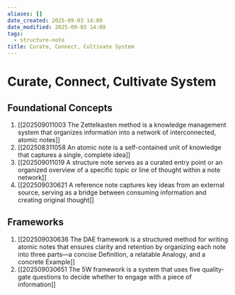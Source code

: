 ```yaml
---
aliases: []
date_created: 2025-09-03 14:09
date_modified: 2025-09-03 14:09
tags:
  - structure-note
title: Curate, Connect, Cultivate System
---
```


# Curate, Connect, Cultivate System

## Foundational Concepts

1. [[202509011003 The Zettelkasten method is a knowledge management system that organizes information into a network of interconnected, atomic notes]]
2. [[202508311058 An atomic note is a self-contained unit of knowledge that captures a single, complete idea]]
3. [[202509011019 A structure note serves as a curated entry point or an organized overview of a specific topic or line of thought within a note network]]
4. [[202509030621 A reference note captures key ideas from an external source, serving as a bridge between consuming information and creating original thought]]

## Frameworks

1. [[202509030636 The DAE framework is a structured method for writing atomic notes that ensures clarity and retention by organizing each note into three parts—a concise Definition, a relatable Analogy, and a concrete Example]]
2. [[202509030651 The 5W framework is a system that uses five quality-gate questions to decide whether to engage with a piece of information]]
